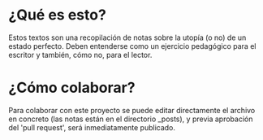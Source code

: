 # ¿Qué es esto?
Estos textos son una recopilación de notas sobre la utopía (o no) de un estado perfecto. Deben entenderse como un ejercicio pedagógico para el escritor y también, cómo no, para el lector.

# ¿Cómo colaborar?
Para colaborar con este proyecto se puede editar directamente el archivo en concreto (las notas están en el directorio _posts), y previa aprobación del 'pull request', será inmediatamente publicado.

